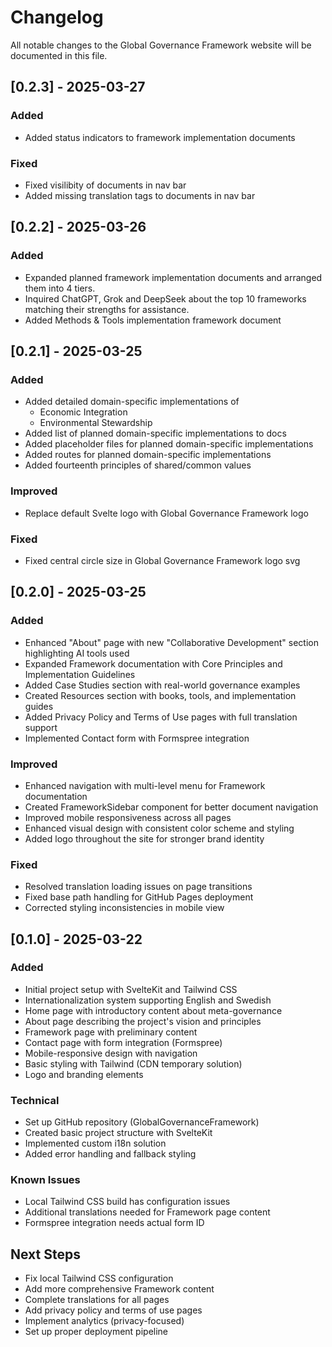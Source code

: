 # Changelog

All notable changes to the Global Governance Framework website will be documented in this file.

## [0.2.3] - 2025-03-27

### Added
- Added status indicators to framework implementation documents

### Fixed
- Fixed visilibity of documents in nav bar
- Added missing translation tags to documents in nav bar

## [0.2.2] - 2025-03-26

### Added
- Expanded planned framework implementation documents and arranged them into 4 tiers.
- Inquired ChatGPT, Grok and DeepSeek about the top 10 frameworks matching their strengths for assistance.
- Added Methods & Tools implementation framework document

## [0.2.1] - 2025-03-25

### Added
- Added detailed domain-specific implementations of
  - Economic Integration
  - Environmental Stewardship
- Added list of planned domain-specific implementations to docs
- Added placeholder files for planned domain-specific implementations
- Added routes for planned domain-specific implementations
- Added fourteenth principles of shared/common values

### Improved
- Replace default Svelte logo with Global Governance Framework logo

### Fixed
- Fixed central circle size in Global Governance Framework logo svg 

## [0.2.0] - 2025-03-25

### Added
- Enhanced "About" page with new "Collaborative Development" section highlighting AI tools used
- Expanded Framework documentation with Core Principles and Implementation Guidelines
- Added Case Studies section with real-world governance examples
- Created Resources section with books, tools, and implementation guides
- Added Privacy Policy and Terms of Use pages with full translation support
- Implemented Contact form with Formspree integration

### Improved
- Enhanced navigation with multi-level menu for Framework documentation
- Created FrameworkSidebar component for better document navigation
- Improved mobile responsiveness across all pages
- Enhanced visual design with consistent color scheme and styling
- Added logo throughout the site for stronger brand identity

### Fixed
- Resolved translation loading issues on page transitions
- Fixed base path handling for GitHub Pages deployment
- Corrected styling inconsistencies in mobile view

## [0.1.0] - 2025-03-22

### Added
- Initial project setup with SvelteKit and Tailwind CSS
- Internationalization system supporting English and Swedish
- Home page with introductory content about meta-governance
- About page describing the project's vision and principles
- Framework page with preliminary content
- Contact page with form integration (Formspree)
- Mobile-responsive design with navigation
- Basic styling with Tailwind (CDN temporary solution)
- Logo and branding elements

### Technical
- Set up GitHub repository (GlobalGovernanceFramework)
- Created basic project structure with SvelteKit
- Implemented custom i18n solution
- Added error handling and fallback styling

### Known Issues
- Local Tailwind CSS build has configuration issues
- Additional translations needed for Framework page content
- Formspree integration needs actual form ID

## Next Steps
- Fix local Tailwind CSS configuration
- Add more comprehensive Framework content
- Complete translations for all pages
- Add privacy policy and terms of use pages
- Implement analytics (privacy-focused)
- Set up proper deployment pipeline
